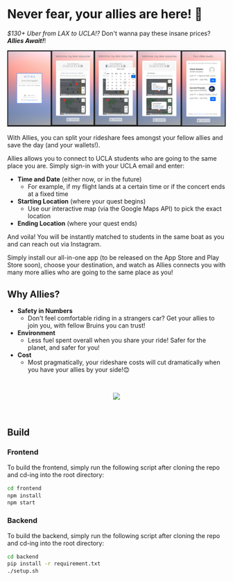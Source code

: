 # Never fear, your allies are here! 🥳

*$130+ Uber from LAX to UCLA!?* Don't wanna pay these insane prices? ***Allies Await!***!

![Join](./auxmedia/figma.png)

With Allies, you can split your rideshare fees amongst your fellow allies and save the day (and your wallets!).

Allies allows you to connect to UCLA students who are going to the same place you are. Simply sign-in with your UCLA email and enter:

* **Time and Date** (either now, or in the future)
  * For example, if my flight lands at a certain time or if the concert ends at a fixed time
* **Starting Location** (where your quest begins)
  * Use our interactive map (via the Google Maps API) to pick the exact location 
* **Ending Location** (where your quest ends) 

And voila! You will be instantly matched to students in the same boat as you and can reach out via Instagram. 

Simply install our all-in-one app (to be released on the App Store and Play Store soon), choose your destination, and watch as Allies connects you with many more allies who are going to the same place as you! 

## Why Allies?

* **Safety in Numbers**
  * Don't feel comfortable riding in a strangers car? Get your allies to join you, with fellow Bruins you can trust!
* **Environment**
  * Less fuel spent overall when you share your ride! Safer for the planet, and safer for you! 
* **Cost**
  * Most pragmatically, your rideshare costs will cut dramatically when you have your allies by your side!😊

&nbsp;&nbsp;

<p align="center">
  <img src="./auxmedia/demo.gif" />
</p>

&nbsp;&nbsp;

## Build

### Frontend

To build the frontend, simply run the following script after cloning the repo and cd-ing into the root directory:

```bash 
cd frontend
npm install
npm start
```

### Backend

To build the backend, simply run the following script after cloning the repo and cd-ing into the root directory:

```bash 
cd backend
pip install -r requirement.txt
./setup.sh
```
